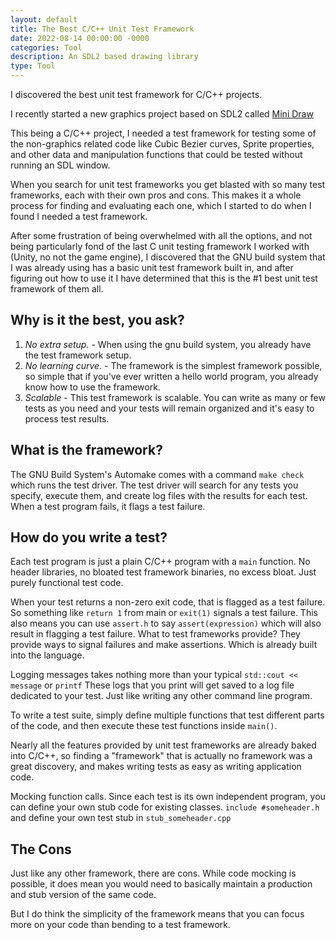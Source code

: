 ```yaml
---
layout: default
title: The Best C/C++ Unit Test Framework
date: 2022-08-14 00:00:00 -0000
categories: Tool
description: An SDL2 based drawing library
type: Tool
---
```


I discovered the best unit test framework for C/C++ projects.

I recently started a new graphics project based on
SDL2 called [Mini Draw](https://github.com/dangarbri/mini-draw/)

This being a C/C++ project, I needed a test framework for
testing some of the non-graphics related code like Cubic Bezier
curves, Sprite properties, and other data and manipulation functions
that could be tested without running an SDL window.

When you search for unit test frameworks you get blasted with
so many test frameworks, each with their own pros and cons.
This makes it a whole process for finding and evaluating each one,
which I started to do when I found I needed a test framework.

After some frustration of being overwhelmed with all the options,
and not being particularly fond of the last C unit testing framework
I worked with (Unity, no not the game engine), I discovered that
the GNU build system that I was already using has a basic unit
test framework built in, and after figuring out how to use it
I have determined that this is the #1 best unit test framework
of them all.

## Why is it the best, you ask?

1. *No extra setup.* - When using the gnu build system, you already have the
                       test framework setup.
2. *No learning curve.* - The framework is the simplest framework possible, so simple
                          that if you've ever written a hello world program, you already
                          know how to use the framework.
3. *Scalable* - This test framework is scalable. You can write as many or few tests as you need
                and your tests will remain organized and it's easy to process test results.

## What is the framework?

The GNU Build System's Automake comes with a command `make check` which runs
the test driver. The test driver will search for any tests you specify, execute them,
and create log files with the results for each test. When a test program fails,
it flags a test failure.

## How do you write a test?

Each test program is just a plain C/C++ program with a `main` function. No
header libraries, no bloated test framework binaries, no excess bloat. Just
purely functional test code.

When your test returns a non-zero exit code, that is flagged as a test failure.
So something like `return 1` from main or `exit(1)` signals a test failure. This
also means you can use `assert.h` to say `assert(expression)` which will also
result in flagging a test failure. What to test frameworks provide? They provide
ways to signal failures and make assertions. Which is already built into the language.

Logging messages takes nothing more than your typical `std::cout << message` or `printf`
These logs that you print will get saved to a log file dedicated to your test. Just like
writing any other command line program.

To write a test suite, simply define multiple functions that test different parts of the code,
and then execute these test functions inside `main()`.

Nearly all the features provided by unit test frameworks are already baked into
C/C++, so finding a "framework" that is actually no framework was a great discovery,
and makes writing tests as easy as writing application code.

Mocking function calls. Since each test is its own independent program, you can
define your own stub code for existing classes. `include #someheader.h` and define
your own test stub in `stub_someheader.cpp`

## The Cons

Just like any other framework, there are cons. While code mocking is possible, it does
mean you would need to basically maintain a production and stub version of the same code.

But I do think the simplicity of the framework means that you can focus more on your
code than bending to a test framework.

